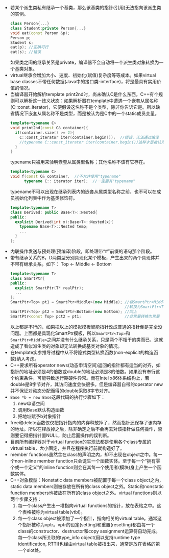 - 若某个派生类私有继承一个基类，那么该基类的指针(引用)无法指向该派生类的实例。
  ```C++
  class Person{...}
  class Student:private Person{...}
  void eat(const Person &p);
  Person p;
  Student s;
  eat(p); //正确可行
  eat(s); //错误
  ```
  如果类之间的继承关系是private，编译器不会自动将一个派生类对象转换为一个基类对象。
- virtual继承会增加大小、速度、初始化(赋值)复杂度等等成本。如果virtual base classes不带任何数据(Java中的接口类-interface)，将是最具有实用价值的情况。
- 当编译器开始解析template print2nd时，尚未确认C是什么东西。C++有个规则可以解析这一歧义状态：如果解析器在template中遭遇一个嵌套从属名称(C::const_iterator)，它便假设这名称不是个类型，除非你告诉它是。所以缺省情况下嵌套从属名称不是类型，而是被认为是C中的一个static成员变量。
  ```C++
  template<typename C>
  void print2nd(const C& container){
    if(container.size() >= 2){
      C::const_iterator iter(container.begin());  //错误，无法通过编译
      //typename C::const_iterator iter(container.begin())这样才是被认为是类型
    }
  }
  ```
  typename只被用来验明嵌套从属类型名称；其他名称不该有它存在。
  ```C++
  template<typename C>
  void f(const C& container,  //不允许使用"typename"
        typename C:: iterator iter);  //一定要有"typename"
  ```
  typename不可以出现在继承列表内的嵌套从属类型名称之前，也不可以在成员初始化列表中作为基类修饰符。
  ```C++
  template<typename T>
  class Derived: public Base<T>::Nested{
  public:
    explicit Derived(int x):Base<T>::Nested(x){
      typename Base<T>::Nested temp;
      ...
    }
  };
  ```
- 内联操作发送与预处理(预编译)阶段，即处理带“#”前缀的语句那个阶段。
- 带有继承关系的B，D两类型分别具现化某个模板，产生出来的两个具现体并不带有继承关系。如下：
  Top <- Middle <- Bottom
  ```C++
  template<typename T>
  class SmartPtr{
  public:
    explicit SmartPtr(T* realPtr);
    ...
  };
  SmartPtr<Top> pt1 = SmartPtr<Middle>(new Middle); //将SmartPtr<Middle>
                                                    //转换为SmartPtr<Top>
  SmartPtr<Top> pt2 = SmartPtr<Bottom>(new Bottom); //同上
  SmartPtr<const Top> pct2 = pt1;                   //非常量转换为常量
  ```
  以上都是不行的，如果把以上的模拟模板智能指针改成普通的指针倒是完全没问题。上面都是具现化SmartPtr模板，所以`SmartPtr<Top>`和`SmartPtr<Middle>`之间并没有什么继承关系，只是两个不相干的类而已，这就造成了看似派生类的对象却无法转换成基类对象的情况。
- 在template实参推导过程中从不将隐式类型转换函数(non-explicit的构造函数)纳入考虑。
- C++要求所有operator news(动态申请空间)返回的指针都有适当的对齐，如指针的地址必须是4的倍数或double的地址必须是8的倍数。如果没有奉行这个约束条件，可能导致运行期硬件异常。而在Intel x86体系结构上，若double是8字节对齐，其访问速度会快很多。但是编译器自带的operator new并不保证对动态分配而得的double采取8字节对齐。
- `Base *b = new Base`这段代码的执行步骤如下：
  1. new申请空间
  2. 调用Base默认构造函数
  3. 把地址赋予b对象指针
- free和delete函数仅仅把指针指向的内存释放掉了，然而指针还保存了该内存的地址。所以在释放掉之后，除非确定之后不会再去对该指针做任何操作，否则要记得把指针置NULL，防止后面操作的误判断。
- 目前所有编译器对于virtual function的实现法都是使用各个class专属的virtual table，大小固定，并且在程序执行前就构造好了。
- member functions虽然含在class的声明之内，却不出现在object之中。每一个non-inline member function只会诞生一个函数实体。至于每一个“拥有零个或一个定义”的inline function则会在其每一个使用者(模块)身上产生一个函数实体。
- C++对象模型：Nonstatic data members被配置于每一个class object之内，static data members则被存放在所有的class object之外。Static和nonstatic function members也被放在所有的class object之外。virtual functions则以两个步骤支持：
  1. 每一个class产生出一堆指向virtual functions的指针，放在表格之中。这个表格被称为virtual table(vtbl)。
  2. 每一个class object被添加了一个指针，指向相关的virtual table。通常这个指针被称为vptr。vptr的设定(setting)和重置(resetting)都由每一个class的constructor、destructor和copy assignment运算符自动完成。每一个class所关联的type_info object(用以支持runtime type identification, RTTI)也经由virtual table被指出来，通常是放在表格的第一个slot处。

